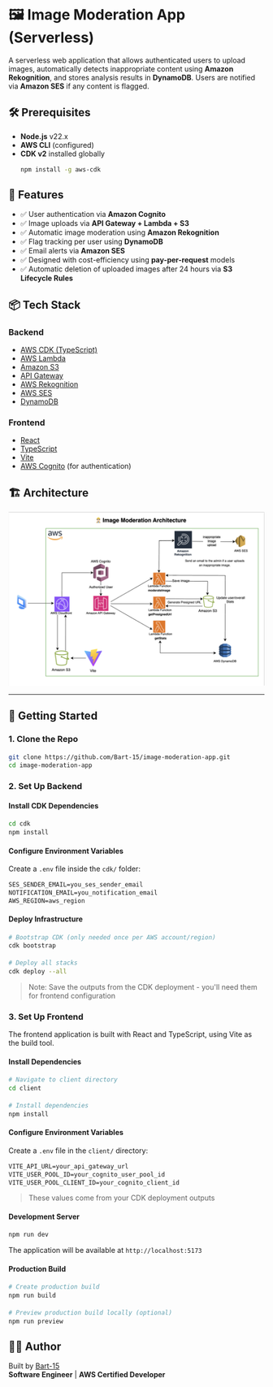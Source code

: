 # 🖼️ Image Moderation App (Serverless)

A serverless web application that allows authenticated users to upload images, automatically detects inappropriate content using **Amazon Rekognition**, and stores analysis results in **DynamoDB**. Users are notified via **Amazon SES** if any content is flagged.

## 🛠️ Prerequisites

- **Node.js** v22.x
- **AWS CLI** (configured)
- **CDK v2** installed globally
  ```bash
  npm install -g aws-cdk
  ```

## 🚀 Features

- ✅ User authentication via **Amazon Cognito**
- ✅ Image uploads via **API Gateway + Lambda + S3**
- ✅ Automatic image moderation using **Amazon Rekognition**
- ✅ Flag tracking per user using **DynamoDB**
- ✅ Email alerts via **Amazon SES**
- ✅ Designed with cost-efficiency using **pay-per-request** models
- ✅ Automatic deletion of uploaded images after 24 hours via **S3 Lifecycle Rules**

## 📦 Tech Stack

### Backend

- [AWS CDK (TypeScript)](https://docs.aws.amazon.com/cdk/)
- [AWS Lambda](https://aws.amazon.com/lambda/)
- [Amazon S3](https://aws.amazon.com/s3/)
- [API Gateway](https://aws.amazon.com/api-gateway/)
- [AWS Rekognition](https://aws.amazon.com/rekognition/)
- [AWS SES](https://aws.amazon.com/ses/)
- [DynamoDB](https://aws.amazon.com/dynamodb/)

### Frontend

- [React](https://react.dev)
- [TypeScript](https://www.typescriptlang.org/)
- [Vite](https://vitejs.dev)
- [AWS Cognito](https://aws.amazon.com/cognito/) (for authentication)

## 🏗️ Architecture

![Image Moderation App Architecture](images/ImageModerationArchi.png)

---

## 🚀 Getting Started

### 1. Clone the Repo

```bash
git clone https://github.com/Bart-15/image-moderation-app.git
cd image-moderation-app
```

### 2. Set Up Backend

#### Install CDK Dependencies

```bash
cd cdk
npm install
```

#### Configure Environment Variables

Create a `.env` file inside the `cdk/` folder:

```env
SES_SENDER_EMAIL=you_ses_sender_email
NOTIFICATION_EMAIL=you_notification_email
AWS_REGION=aws_region
```

#### Deploy Infrastructure

```bash
# Bootstrap CDK (only needed once per AWS account/region)
cdk bootstrap

# Deploy all stacks
cdk deploy --all
```

> Note: Save the outputs from the CDK deployment - you'll need them for frontend configuration

### 3. Set Up Frontend

The frontend application is built with React and TypeScript, using Vite as the build tool.

#### Install Dependencies

```bash
# Navigate to client directory
cd client

# Install dependencies
npm install
```

#### Configure Environment Variables

Create a `.env` file in the `client/` directory:

```env
VITE_API_URL=your_api_gateway_url
VITE_USER_POOL_ID=your_cognito_user_pool_id
VITE_USER_POOL_CLIENT_ID=your_cognito_client_id
```

> These values come from your CDK deployment outputs

#### Development Server

```bash
npm run dev
```

The application will be available at `http://localhost:5173`

#### Production Build

```bash
# Create production build
npm run build

# Preview production build locally (optional)
npm run preview
```

## 🙋‍♂️ Author

Built by [Bart-15](https://github.com/Bart-15)  
**Software Engineer** | **AWS Certified Developer**
